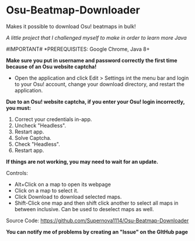# Osu-Beatmap-Downloader
Makes it possible to download Osu! beatmaps in bulk!

*A little project that I challenged myself to make in order to learn more Java*

#IMPORTANT#
*PREREQUISITES: Google Chrome, Java 8+


**Make sure you put in username and password 
correctly the first time because of an Osu website captcha!**

* Open the application and click Edit > Settings int the menu bar and login to your Osu! account, change your download directory,
and restart the application.

**Due to an Osu! website captcha, if you enter your Osu! login incorrectly, you must:**
1. Correct your credentials in-app.
2. Uncheck "Headless".
3. Restart app.
4. Solve Captcha.
5. Check "Headless".
6. Restart app.

**If things are not working, you may need to wait for an update.**

Controls:
* Alt+Click on a map to open its webpage
* Click on a map to select it.
* Click Download to download selected maps.
* Shift-Click one map and then shift click another to select
all maps in between inclusive. Can be used to deselect maps as well.

Source Code: https://github.com/Supernova1114/Osu-Beatmap-Downloader

**You can notify me of problems by creating an "Issue" on the GItHub page**
